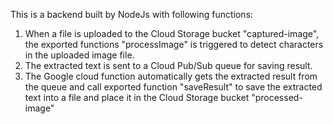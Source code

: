 This is a backend built by NodeJs with following functions:

1.  When a file is uploaded to the Cloud Storage bucket "captured-image", the exported functions "processImage" is 
    triggered to detect characters in the uploaded image file.
2.  The extracted text is sent to a Cloud Pub/Sub queue for saving result.
3.  The Google cloud function automatically gets the extracted result from the queue and call exported function "saveResult"
    to save the extracted text into a file and place it in the Cloud Storage bucket "processed-image"

